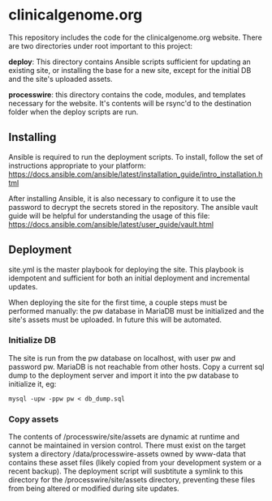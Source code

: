 # clinicalgenome.org

This repository includes the code for the clinicalgenome.org website. There are two directories under root important to this project:

**deploy**: This directory contains Ansible scripts sufficient for updating an existing site, or installing the base for a new site, except for the initial DB and the site's uploaded assets.

**processwire**: this directory contains the code, modules, and templates necessary for the website. It's contents will be rsync'd to the destination folder when the deploy scripts are run.

## Installing

Ansible is required to run the deployment scripts. To install, follow the set of instructions appropriate to your platform: https://docs.ansible.com/ansible/latest/installation_guide/intro_installation.html

After installing Ansible, it is also necessary to configure it to use the password to decrypt the secrets stored in the repository. The ansible vault guide will be helpful for understanding the usage of this file: https://docs.ansible.com/ansible/latest/user_guide/vault.html

## Deployment

site.yml is the master playbook for deploying the site. This playbook is idempotent and sufficient for both an initial deployment and incremental updates.

When deploying the site for the first time, a couple steps must be performed manually: the pw database in MariaDB must be initialized and the site's assets must be uploaded. In future this will be automated.

### Initialize DB

The site is run from the pw database on localhost, with user pw and password pw. MariaDB is not reachable from other hosts. Copy a current sql dump to the deployment server and import it into the pw database to initialize it, eg:

    mysql -upw -ppw pw < db_dump.sql

### Copy assets

The contents of /processwire/site/assets are dynamic at runtime and cannot be maintained in version control. There must exist on the target system a directory /data/processwire-assets owned by www-data that contains these asset files (likely copied from your development system or a recent backup). The deployment script will susbtitute a symlink to this directory for the /processwire/site/assets directory, preventing these files from being altered or modified during site updates.
